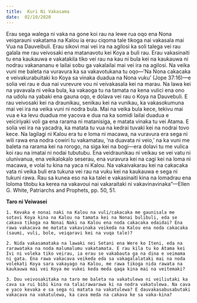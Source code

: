 ```yaml
---
title:  Kuri Ni Vakasama
date:  02/10/2020
---
```


Erau sega walega ni vaka na gone koi rau na lewe rua oqo ena Nona veiqarauni vakatama na Kalou ia erau ciqoma tale tikoga nai vakasala mai Vua na Dauveibuli. Erau sikovi mai vei ira na agilosi ka soli talega vei rau galala me rau veivosaki ena matanavotu kei Koya a buli rau. Erau vakasinaiti tu ena kaukauwa e vakatakila tiko vei rau na kau ni bula kei na kaukauwa ni nodrau vakanananu e lailai sobu ga vakalailai mai vei ira na agilosi. Na veika vuni me baleta na vuravura ka sa vakavotukana tu oqo—’Na Nona cakacaka e veivakurabuitaki ko Koya sa vinaka duadua na Nona vuku’ (Jope 37:16)—e solia vei rau e dua nai vurevure vou ni veivakasala kei na marau. Na lawa kei na yavavala ni veika bula, ka vakaoga tu na tamata na kena vulici ena ono na udolu na yabaki ena gauna oqo, e dolava vei rau o Koya na Dauvebuli. E rau veivosaki kei na draunikau, senikau kei na vunikau, ka vakasokumuna mai vei ira na veika vuni ni nodra bula. Mai na veika bula kece, tekivu mai vua e ka levu duadua me yacova e dua na ka somidi lailai duadua e veiciriyaki voli ga ena rarama ni matanisiga, e matata vinaka tu vei Atama. E solia vei ira na yacadra, ka matata tu vua na kedrai tuvaki kei na nodrai tovo kece. Na lagilagi ni Kalou era tu e loma ni macawa, na vuravura era sega ni wili rawa ena nodra cowiri tu vakamatau, ‘na duavata ni veio,’ na ka vuni me baleta na rarama kei na rorogo, na siga kei na bogi—era dolavi tu me vulica koi rau na imatai ni nodai tubutubu. Ena veidraunikau ni veikau se vei vatu ni ulunivanua, ena veikalokalo seserau, ena vuravura kei na cagi kei na loma ni macawa, e volai tu kina na yaca ni Kalou. Na vakaivakarau kei na cakacaka vata ni veika buli era tukuna vei rau na vuku kei na kaukauwa e sega ni tukuni rawa. Rau sa kunea eso na ka talei e vakasinaiti kina na lomadrau ena loloma titobu ka kerea na vakavoui nai vakaraitaki ni vakavinavinaka”—Ellen G. White, Patriarchs and Prophets, pp. 50, 51.

**Taro ni Veiwasei**

`1. Kevaka e nonai naki na Kalou na vuli/cakacaka me gaunisala me sotavi Koya kina na Kalou na tamata kei na Nonai bulibuli, eda se cakava tikoga na Nonai Naki na Kalou ena noda cakacaka edaidai? Ena rawa vakacava me matata vakavinaka veikeda na Kalou ena noda cakacaka (saumi, vuli, bole, veiqaravi kei na vuqa tale)?`

`2. Nida vakasamataka na lawaki nei Setani ena Were ko Iteni, eda na rarawataka na noda malumalumu vakatamata. E rau kila tu ko Atama kei Ivi ni voleka tiko veirau, ia erau se vakabauta ga na dina e veimama ni gata. Ena rawa vakacava veikeda eda sa vakagalalataki mai na noda volekati Koya sara vakayago na Kalou, me rawa tikoga nida rawata na kaukauwa mai vei Koya me vukei keda meda qaqa kina mai na veitemaki?`

`3. Dou veivosakitaka na taro me baleta na vakatulewa ni veiliutaki ka cava sa rui bibi kina na talairawarawa ki na nodra vakatulewa. Na cava e yaco kevaka e sa sega ni matata na vakatulewa? E dauvakasabusabutaki vakacava na vakatulewa, ka cava meda na cakava ke sa vaka-kina?`